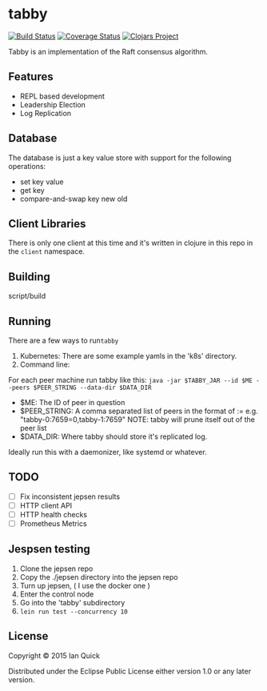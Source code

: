 # tabby

[![Build Status](https://travis-ci.org/ibawt/tabby.svg?branch=master)](https://travis-ci.org/ibawt/tabby)
[![Coverage Status](https://coveralls.io/repos/github/ibawt/tabby/badge.svg)](https://coveralls.io/github/ibawt/tabby)
[![Clojars Project](https://img.shields.io/clojars/v/tabby.svg)](https://clojars.org/tabby)

Tabby is an implementation of the Raft consensus algorithm.

## Features
- REPL based development
- Leadership Election
- Log Replication

## Database
The database is just a key value store with support for the following operations:
- set key value
- get key
- compare-and-swap key new old

## Client Libraries
There is only one client at this time and it's written in clojure in this repo in the `client` namespace.

## Building
script/build

## Running
There are a few ways to run`tabby`
1. Kubernetes:
  There are some example yamls in the 'k8s' directory.
2. Command line:

For each peer machine run tabby like this:
`java -jar $TABBY_JAR --id $ME --peers $PEER_STRING --data-dir $DATA_DIR`

- $ME: The ID of peer in question
- $PEER_STRING: A comma separated list of peers in the format of <hostname>:<port>=<id>
                e.g. "tabby-0:7659=0,tabby-1:7659"
                NOTE: tabby will prune itself out of the peer list
- $DATA_DIR: Where tabby should store it's replicated log.

Ideally run this with a daemonizer, like systemd or whatever.

## TODO
- [ ] Fix inconsistent jepsen results
- [ ] HTTP client API
- [ ] HTTP health checks
- [ ] Prometheus Metrics

## Jespsen testing
1. Clone the jepsen repo
2. Copy the ./jepsen directory into the jepsen repo
3. Turn up jepsen, ( I use the docker one )
4. Enter the control node
5. Go into the 'tabby' subdirectory
6. `lein run test --concurrency 10`

## License

Copyright © 2015 Ian Quick

Distributed under the Eclipse Public License either version 1.0 or any later version.
